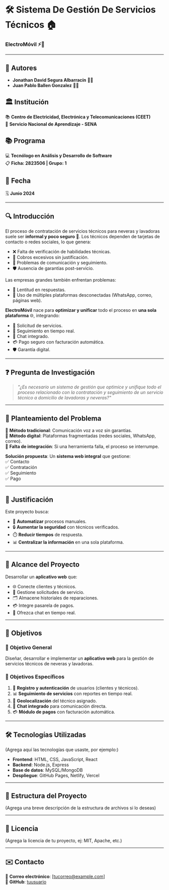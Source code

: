 # 🛠️ Sistema De Gestión De Servicios Técnicos 🏠  
### **ElectroMóvil** ⚡🔧  

---

## 📌 **Autores**  
- **Jonathan David Segura Albarracín** 👨‍💻  
- **Juan Pablo Ballen Gonzalez** 👨‍💻  

## 🏛️ **Institución**  
📚 **Centro de Electricidad, Electrónica y Telecomunicaciones (CEET)**  
🔧 **Servicio Nacional de Aprendizaje - SENA**  

## 📚 **Programa**  
💻 **Tecnólogo en Análisis y Desarrollo de Software**  
📋 **Ficha: 2823506 | Grupo: 1**  

## 📅 **Fecha**  
🗓️ **Junio 2024**  

---

## 🔍 **Introducción**  
El proceso de contratación de servicios técnicos para neveras y lavadoras suele ser **informal y poco seguro** 🚨. Los técnicos dependen de tarjetas de contacto o redes sociales, lo que genera:  

- ❌ Falta de verificación de habilidades técnicas.  
- 💸 Cobros excesivos sin justificación.  
- 📵 Problemas de comunicación y seguimiento.  
- 🛡️ Ausencia de garantías post-servicio.  

Las empresas grandes también enfrentan problemas:  
- 🐢 Lentitud en respuestas.  
- 🔄 Uso de múltiples plataformas desconectadas (WhatsApp, correo, páginas web).  

**ElectroMóvil** nace para **optimizar y unificar** todo el proceso en **una sola plataforma** 🌐, integrando:  
- 📲 Solicitud de servicios.  
- 📍 Seguimiento en tiempo real.  
- 💬 Chat integrado.  
- 💳 Pago seguro con facturación automática.  
- 🛡️ Garantía digital.  

---

## ❓ **Pregunta de Investigación**  
> *"¿Es necesario un sistema de gestión que optimice y unifique todo el proceso relacionado con la contratación y seguimiento de un servicio técnico a domicilio de lavadoras y neveras?"*  

---

## 📢 **Planteamiento del Problema**  
🔹 **Método tradicional**: Comunicación voz a voz sin garantías.  
🔹 **Método digital**: Plataformas fragmentadas (redes sociales, WhatsApp, correo).  
🔹 **Falta de integración**: Si una herramienta falla, el proceso se interrumpe.  

**Solución propuesta**: Un **sistema web integral** que gestione:  
✅ Contacto  
✅ Contratación  
✅ Seguimiento  
✅ Pago  

---

## 🎯 **Justificación**  
Este proyecto busca:  
- 🚀 **Automatizar** procesos manuales.  
- 🔒 **Aumentar la seguridad** con técnicos verificados.  
- ⏱️ **Reducir tiempos** de respuesta.  
- 📊 **Centralizar la información** en una sola plataforma.  

---

## 📌 **Alcance del Proyecto**  
Desarrollar un **aplicativo web** que:  
- 🌐 Conecte clientes y técnicos.  
- 📝 Gestione solicitudes de servicio.  
- 🗂️ Almacene historiales de reparaciones.  
- 💳 Integre pasarela de pagos.  
- 📲 Ofrezca chat en tiempo real.  

---

## 🎯 **Objetivos**  

### 🎯 **Objetivo General**  
Diseñar, desarrollar e implementar un **aplicativo web** para la gestión de servicios técnicos de neveras y lavadoras.  

### 🎯 **Objetivos Específicos**  
1. 🔐 **Registro y autenticación** de usuarios (clientes y técnicos).  
2. 📊 **Seguimiento de servicios** con reportes en tiempo real.  
3. 📍 **Geolocalización** del técnico asignado.  
4. 💬 **Chat integrado** para comunicación directa.  
5. 💳 **Módulo de pagos** con facturación automática.  

---

## 🛠️ **Tecnologías Utilizadas**  
(Agrega aquí las tecnologías que usaste, por ejemplo:)  
- **Frontend**: HTML, CSS, JavaScript, React  
- **Backend**: Node.js, Express  
- **Base de datos**: MySQL/MongoDB  
- **Despliegue**: GitHub Pages, Netlify, Vercel  

---

## 📂 **Estructura del Proyecto**  
(Agrega una breve descripción de la estructura de archivos si lo deseas)  

---

## 📜 **Licencia**  
(Agrega la licencia de tu proyecto, ej: MIT, Apache, etc.)  

---

## ✉️ **Contacto**  
📧 **Correo electrónico**: [tucorreo@example.com]  
🔗 **GitHub**: [tuusuario](https://github.com/tuusuario)  
